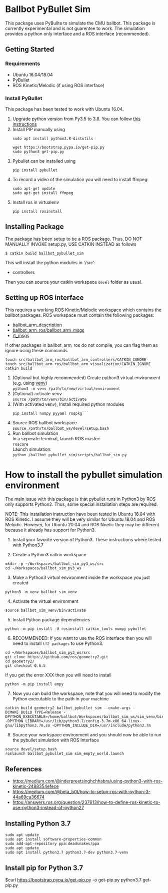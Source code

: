 # Ballbot PyBullet Sim

This package uses PyBullte to simulate the CMU ballbot. This package is currently experimental and is not guarentee to work. The simulation provides a python only interface and a ROS interface (recommended). 

## Getting Started

### Requirements
 - Ubuntu 16.04/18.04
 - PyBullet 
 - ROS Kinetic/Melodic (if using ROS interface)
 
### Install PyBullet 
This package has been tested to work with Ubuntu 16.04.

1. Upgrade python version from Py3.5 to 3.8. You can follow [this instructions](https://medium.com/analytics-vidhya/installing-python-3-8-3-66701d3db134)
2. Install PIP manually using 
    ```
    sudo apt install python3.8-distutils

    wget https://bootstrap.pypa.io/get-pip.py
    sudo python3 get-pip.py
    ```
3. Pybullet can be installed using
    ```
    pip install pybullet

4. To record a video of the simulation you will need to install ffmpeg:
    ```
    sudo apt-get update
    sudo apt-get install ffmpeg
    ```
4. Install ros in virtualenv
    ```
    pip install rosinstall
    ```

## Installing Package
The package has been setup to be a ROS package. Thus, DO NOT MANUALLY INVOKE setup.py, USE CATKIN INSTEAD as follows

```
$ catkin build ballbot_pybullet_sim
```
This will install the python modules in `/src': 
  - controllers 

Then you can source your catkin workspace `devel` folder as usual.

## Setting up ROS interface
This requires a working ROS Kinetic/Melodic workspace which contains the ballbot packages.
ROS workspace must contain the following packages:
- [ballbot_arm_description](http://clarinet.msl.ri.cmu.edu:9999/rshum/ballbot_arm_description)
- [ballbot_arm_ros/ballbot_arm_msgs](http://clarinet.msl.ri.cmu.edu:9999/rshum/ballbot_arm_ros/tree/master/ballbot_arm_msgs)
- [rt_msgs](http://clarinet.msl.ri.cmu.edu:9999/Ballbot/rt_msgs)

If other packages in ballbot_arm_ros do not compile, you can flag them as ignore using these commands 
```
touch src/ballbot_arm_ros/ballbot_arm_controllers/CATKIN_IGNORE
touch src/ballbot_arm_ros/ballbot_arm_visualization/CATKIN_IGNORE
catkin build
```
1. (Optional but highly recommended) Create python3 virtual environment (e.g. using [venv](https://docs.python.org/3/library/venv.html))  
    ```python3 -m venv /path/to/new/virtual/environment``` 
2. (Optional) activate venv  
    ```source /path/to/venv/bin/activate```
3. (With activated venv), Install required python modules  
    ```pip install pybullet
    pip install numpy pyyaml rospkg```
4. Source ROS ballbot workspace  
    ```source /path/to/ballbot_ws/devel/setup.bash```
5. Run ballbot simulation  
    In a seperate terminal, launch ROS master:  
    `roscore`  
    Launch simulation:  
    `python /ballbot_pybullet_sim/scripts/ballbot_sim.py`

####


# How to install the pybullet simulation environment
The main issue with this package is that pybullet runs in Python3 by ROS only supports Python2. Thus, some special installation steps are required. 


NOTE: This installation instruction have been tested in Ubuntu 16.04 with ROS Kinetic. I assume they will be very similar for Ubuntu 18.04 and ROS Melodic. However, for Ubuntu 20.04 and ROS Noetic they may be different because it already has support for Python3.


1) Install your favorite version of Python3. These instructions where tested with Python3.7

2) Create a Python3 catkin workspace 
```
mkdir -p ~/Workspaces/ballbot_sim_py3_ws/src
cd ~/Workspaces/ballbot_sim_py3_ws
```

3) Make a Python3 virtual environment inside the workspace you just created
```
python3 -m venv ballbot_sim_venv
```

4) Activate the virtual environment
```
source ballbot_sim_venv/bin/activate
```

5) Install Python package dependencies
```
python -m pip install -U rosinstall catkin_tools numpy pybullet
```

6) RECOMMENDED: If you want to use the ROS interface then you will need to install `tf2 packages` to use Python3. 

```
cd ~/Workspaces/ballbot_sim_py3_ws/src
git clone https://github.com/ros/geometry2.git
cd geometry2/
git checkout 0.6.5

```

If you get the error XXX then you will need to install 
```
python -m pip install empy
```


7) Now you can build the workspace, note that you will need to modify the Python executable to the path in your machine
```
catkin build geometry2 ballbot_pybullet_sim --cmake-args -DCMAKE_BUILD_TYPE=Release -DPYTHON_EXECUTABLE=/home/ballbot/Workspaces/ballbot_sim_ws/sim_venv/bin/python3 -DPYTHON_LIBRARY=/usr/lib/python3.7/config-3.7m-x86_64-linux-gnu/libpython3.7m.so -DPYTHON_INCLUDE_DIR=/usr/include/python3.7m
```

8) Source your workspace environment and you should now be able to run the pybullet simulation with ROS Interface
```
source devel/setup.bash
roslaunch ballbot_pybullet_sim sim_empty_world.launch
```

## References
 - https://medium.com/@inderpreetsinghchhabra/using-python3-with-ros-kinetic-2488354efece
 - https://medium.com/@beta_b0t/how-to-setup-ros-with-python-3-44a69ca36674
 - https://answers.ros.org/question/237613/how-to-define-ros-kinetic-to-use-python3-instead-of-python27

 ## Installing Python 3.7

```
sudo apt update
sudo apt install software-properties-common
sudo add-apt-repository ppa:deadsnakes/ppa
sudo apt update
sudo apt install python3.7 python3.7-dev python3.7-venv
```

## Install pip for Python 3.7
$curl https://bootstrap.pypa.io/get-pip.py -o get-pip.py
python3.7 get-pip.py
